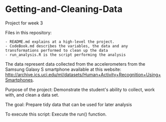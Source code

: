 # Getting-and-Cleaning-Data
Project for week 3

Files in this repository:

    - README.md explains at a high-level the project.
    - CodeBook.md describes the variables, the data and any transformations performed to clean up the data
    - run_analysis.R is the script performing the analysis

The data represent data collected from the accelerometers from the Samsung Galaxy S smartphone available at this website: http://archive.ics.uci.edu/ml/datasets/Human+Activity+Recognition+Using+Smartphones.

Purpose of the project:
Demonstrate the student's ability to collect, work with, and clean a data set. 

The goal:
Prepare tidy data that can be used for later analysis


To execute this script: Execute the run() function.

